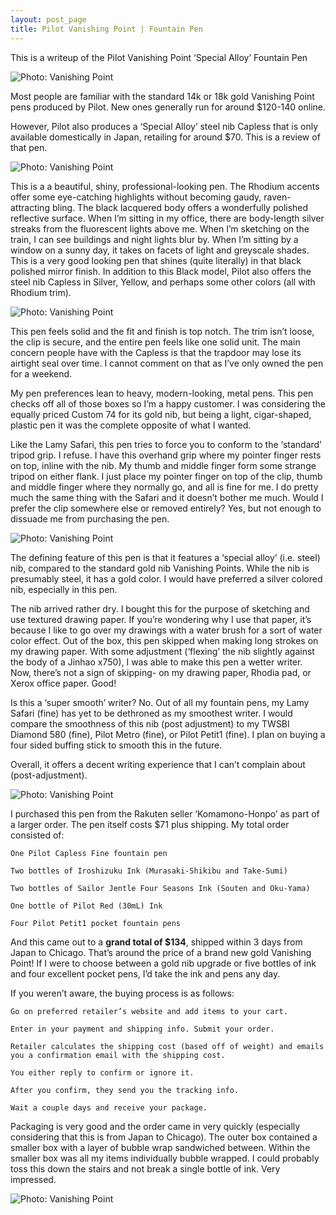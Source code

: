 ```yaml
---
layout: post_page
title: Pilot Vanishing Point | Fountain Pen
---
```

This is a writeup of the Pilot Vanishing Point ‘Special Alloy’ Fountain Pen

<img alt="Photo: Vanishing Point" src="http://nmlin.org/Images/Vanishing/1.jpg" style="max-width:630px;">

Most people are familiar with the standard 14k or 18k gold Vanishing Point pens produced by Pilot. New ones generally run for around $120-140 online. 

However, Pilot also produces a ‘Special Alloy’ steel nib Capless that is only available domestically in Japan, retailing for around $70. This is a review of that pen.

<img alt="Photo: Vanishing Point" src="http://nmlin.org/Images/Vanishing/2.jpg" style="max-width:630px;">

This is a a beautiful, shiny, professional-looking pen. The Rhodium accents offer some eye-catching highlights without becoming gaudy, raven-attracting bling. The black lacquered body offers a wonderfully polished reflective surface. When I’m sitting in my office, there are body-length silver streaks from the fluorescent lights above me.  When I’m sketching on the train, I can see buildings and night lights blur by. When I’m sitting by a window on a sunny day, it takes on facets of light and greyscale shades. This is a very good looking pen that shines (quite literally) in that black polished mirror finish. In addition to this Black model, Pilot also offers the steel nib Capless in Silver, Yellow, and perhaps some other colors (all with Rhodium trim).

<img alt="Photo: Vanishing Point" src="http://nmlin.org/Images/Vanishing/4.jpg" style="max-width:630px;">

This pen feels solid and the fit and finish is top notch. The trim isn’t loose, the clip is secure, and the entire pen feels like one solid unit. The main concern people have with the Capless is that the trapdoor may lose its airtight seal over time. I cannot comment on that as I’ve only owned the pen for a weekend. 

My pen preferences lean to heavy, modern-looking, metal pens. This pen checks off all of those boxes so I’m a happy customer. I was considering the equally priced Custom 74 for its gold nib, but being a light, cigar-shaped, plastic pen it was the complete opposite of what I wanted. 

Like the Lamy Safari, this pen tries to force you to conform to the ‘standard’ tripod grip. I refuse. I have this overhand grip where my pointer finger rests on top, inline with the nib. My thumb and middle finger form some strange tripod on either flank. I just place my pointer finger on top of the clip, thumb and middle finger where they normally go, and all is fine for me. I do pretty much the same thing with the Safari and it doesn’t bother me much. Would I prefer the clip somewhere else or removed entirely? Yes, but not enough to dissuade me from purchasing the pen.

<img alt="Photo: Vanishing Point" src="http://nmlin.org/Images/Vanishing/3.jpg" style="max-width:630px;">

The defining feature of this pen is that it features a ‘special alloy’ (i.e. steel) nib, compared to the standard gold nib Vanishing Points. While the nib is presumably steel, it has a gold color. I would have preferred a silver colored nib, especially in this pen.

The nib arrived rather dry. I bought this for the purpose of sketching and use textured drawing paper. If you’re wondering why I use that paper, it’s because I like to go over my drawings with a water brush for a sort of water color effect. Out of the box, this pen skipped when making long strokes on my drawing paper. With some adjustment (‘flexing’ the nib slightly against the body of a Jinhao x750), I was able to make this pen a wetter writer. Now, there’s not a sign of skipping- on my drawing paper, Rhodia pad, or Xerox office paper. Good!

Is this a ‘super smooth’ writer? No. Out of all my fountain pens, my Lamy Safari (fine) has yet to be dethroned as my smoothest writer. I would compare the smoothness of this nib (post adjustment) to my TWSBI Diamond 580 (fine), Pilot Metro (fine), or Pilot Petit1 (fine). I plan on buying a four sided buffing stick to smooth this in the future. 

Overall, it offers a decent writing experience that I can’t complain about (post-adjustment). 

<img alt="Photo: Vanishing Point" src="http://nmlin.org/Images/Vanishing/8.jpg" style="max-width:630px;">

I purchased this pen from the Rakuten seller ‘Komamono-Honpo’ as part of a larger order. The pen itself costs $71 plus shipping. My total order consisted of:

	One Pilot Capless Fine fountain pen

	Two bottles of Iroshizuku Ink (Murasaki-Shikibu and Take-Sumi)

	Two bottles of Sailor Jentle Four Seasons Ink (Souten and Oku-Yama)

	One bottle of Pilot Red (30mL) Ink 

	Four Pilot Petit1 pocket fountain pens

And this came out to a **grand total of $134**, shipped within 3 days from Japan to Chicago. That’s around the price of a brand new gold Vanishing Point! If I were to choose between a gold nib upgrade or five bottles of ink and four excellent pocket pens, I’d take the ink and pens any day. 

If you weren’t aware, the buying process is as follows:

	Go on preferred retailer’s website and add items to your cart.

	Enter in your payment and shipping info. Submit your order.

	Retailer calculates the shipping cost (based off of weight) and emails you a confirmation email with the shipping cost. 

	You either reply to confirm or ignore it. 

	After you confirm, they send you the tracking info.

	Wait a couple days and receive your package. 

Packaging is very good and the order came in very quickly (especially considering that this is from Japan to Chicago). The outer box contained a smaller box with a layer of bubble wrap sandwiched between. Within the smaller box was all my items individually bubble wrapped. I could probably toss this down the stairs and not break a single bottle of ink. Very impressed. 


<img alt="Photo: Vanishing Point" src="http://nmlin.org/Images/Vanishing/5.jpg" style="max-width:630px;">